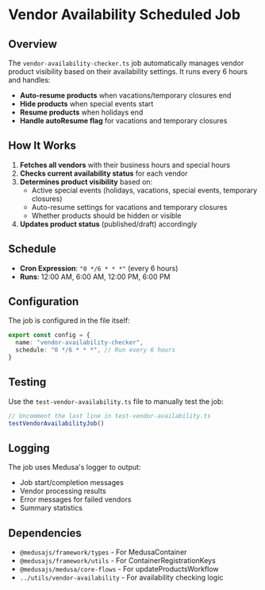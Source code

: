 # Vendor Availability Scheduled Job

## Overview

The `vendor-availability-checker.ts` job automatically manages vendor product visibility based on their availability settings. It runs every 6 hours and handles:

- **Auto-resume products** when vacations/temporary closures end
- **Hide products** when special events start
- **Resume products** when holidays end
- **Handle autoResume flag** for vacations and temporary closures

## How It Works

1. **Fetches all vendors** with their business hours and special hours
2. **Checks current availability status** for each vendor
3. **Determines product visibility** based on:
   - Active special events (holidays, vacations, special events, temporary closures)
   - Auto-resume settings for vacations and temporary closures
   - Whether products should be hidden or visible
4. **Updates product status** (published/draft) accordingly

## Schedule

- **Cron Expression**: `"0 */6 * * *"` (every 6 hours)
- **Runs**: 12:00 AM, 6:00 AM, 12:00 PM, 6:00 PM

## Configuration

The job is configured in the file itself:

```typescript
export const config = {
  name: "vendor-availability-checker",
  schedule: "0 */6 * * *", // Run every 6 hours
}
```

## Testing

Use the `test-vendor-availability.ts` file to manually test the job:

```typescript
// Uncomment the last line in test-vendor-availability.ts
testVendorAvailabilityJob()
```

## Logging

The job uses Medusa's logger to output:
- Job start/completion messages
- Vendor processing results
- Error messages for failed vendors
- Summary statistics

## Dependencies

- `@medusajs/framework/types` - For MedusaContainer
- `@medusajs/framework/utils` - For ContainerRegistrationKeys
- `@medusajs/medusa/core-flows` - For updateProductsWorkflow
- `../utils/vendor-availability` - For availability checking logic
